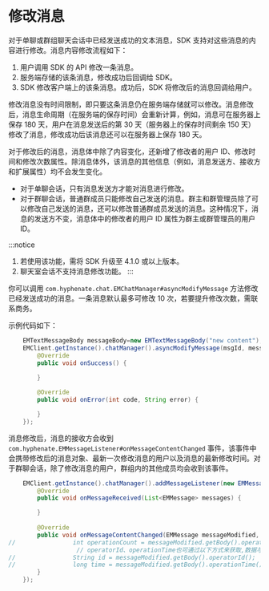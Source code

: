 # 修改消息

对于单聊或群组聊天会话中已经发送成功的文本消息，SDK 支持对这些消息的内容进行修改。消息内容修改流程如下：

1. 用户调用 SDK 的 API 修改一条消息。
2. 服务端存储的该条消息，修改成功后回调给 SDK。
3. SDK 修改客户端上的该条消息。成功后，SDK 将修改后的消息回调给用户。

修改消息没有时间限制，即只要这条消息仍在服务端存储就可以修改。消息修改后，消息生命周期（在服务端的保存时间）会重新计算，例如，消息可在服务器上保存 180 天，用户在消息发送后的第 30 天（服务器上的保存时间剩余 150 天）修改了消息，修改成功后该消息还可以在服务器上保存 180 天。

对于修改后的消息，消息体中除了内容变化，还新增了修改者的用户 ID、修改时间和修改次数属性。除消息体外，该消息的其他信息（例如，消息发送方、接收方和扩展属性）均不会发生变化。

- 对于单聊会话，只有消息发送方才能对消息进行修改。
- 对于群聊会话，普通群成员只能修改自己发送的消息。群主和群管理员除了可以修改自己发送的消息，还可以修改普通群成员发送的消息。这种情况下，消息的发送方不变，消息体中的修改者的用户 ID 属性为群主或群管理员的用户 ID。

:::notice
1. 若使用该功能，需将 SDK 升级至 4.1.0 或以上版本。
2. 聊天室会话不支持消息修改功能。
:::

你可以调用 `com.hyphenate.chat.EMChatManager#asyncModifyMessage` 方法修改已经发送成功的消息。一条消息默认最多可修改 10 次，若要提升修改次数，需联系商务。

示例代码如下：

```java
    EMTextMessageBody messageBody=new EMTextMessageBody("new content");
    EMClient.getInstance().chatManager().asyncModifyMessage(msgId, messageBody, new EMCallBack() {
        @Override
        public void onSuccess() {
            
        }

        @Override
        public void onError(int code, String error) {

        }
    });

```
消息修改后，消息的接收方会收到 `com.hyphenate.EMMessageListener#onMessageContentChanged` 事件，该事件中会携带修改后的消息对象、最新一次修改消息的用户以及消息的最新修改时间。对于群聊会话，除了修改消息的用户，群组内的其他成员均会收到该事件。

```java
    EMClient.getInstance().chatManager().addMessageListener(new EMMessageListener() {
        @Override
        public void onMessageReceived(List<EMMessage> messages) {

        }
        
        @Override
        public void onMessageContentChanged(EMMessage messageModified, String operatorId, long operationTime) {
//                int operationCount = messageModified.getBody().operationCount();
                   // operatorId、operationTime也可通过以下方式来获取,数据与上述行参保持一致
//                String id = messageModified.getBody().operatorId();
//                long time = messageModified.getBody().operationTime();
        }
    });

```



